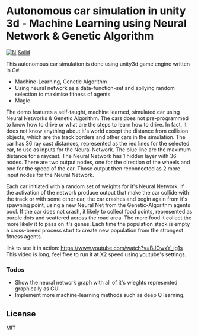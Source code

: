 # Autonomous car simulation in unity 3d - Machine Learning using Neural Network & Genetic Algorithm

[![N|Solid](https://i.ytimg.com/vi/BJOwxY_Ig1s/maxresdefault.jpg)](https://www.youtube.com/watch?v=BJOwxY_Ig1s)

This autonomous car simulation is done using unity3d game engine written in C#.

  - Machine-Learning, Genetic Algorithm
  - Using neural network as a data-function-set and apllying random selection to maximise fitness of agents
  - Magic

The demo features a self-taught, machine learned, simulated car using Neural Networks & Genetic Algorithm. 
The cars does not pre-programmed to know how to drive or what are the steps to learn how to drive. In fact, it does not know anything about it's world except the distance from collision objects, which are the track borders and other cars in the simulation. 
The car has 36 ray cast distances, represented as the red lines for the selected car, to use as inputs for the Neural Network. The blue line are the maximum distance for a raycast. The Neural Network has 1 hidden layer with 36 nodes. There are two output nodes, one for the direction of the wheels and one for the speed of the car. Those output then reconnected as 2 more input nodes for the Neural Network. 

Each car initiated with a random set of weights for it's Neural Network. 
If the activation of the network produce output that make the car collide with the track or with some other car, the car crashes and begin again from it's spawning point, using a new Neural Net from the Genetic-Algorithm agents pool. 
If the car does not crash, it likely to collect food points, represented as purple dots and scattered across the road area. The more food it collect the more likely it to pass on it's genes. Each time the population stack is empty a cross-breed process start to create new population from the strongest fitness agents.

link to see it in action: https://www.youtube.com/watch?v=BJOwxY_Ig1s
This video is long, feel free to run it at X2 speed using youtube's settings.


### Todos

 - Show the neural network graph with all of it's wieghts represented graphically as GUI
 - Implement more machine-learning methods such as deep Q learning.

License
----

MIT


[//]: # (These are reference links used in the body of this note and get stripped out when the markdown processor does its job. There is no need to format nicely because it shouldn't be seen. Thanks SO - http://stackoverflow.com/questions/4823468/store-comments-in-markdown-syntax)


   [dill]: <https://github.com/joemccann/dillinger>
   [git-repo-url]: <https://github.com/joemccann/dillinger.git>
   [john gruber]: <http://daringfireball.net>
   [df1]: <http://daringfireball.net/projects/markdown/>
   [markdown-it]: <https://github.com/markdown-it/markdown-it>
   [Ace Editor]: <http://ace.ajax.org>
   [node.js]: <http://nodejs.org>
   [Twitter Bootstrap]: <http://twitter.github.com/bootstrap/>
   [jQuery]: <http://jquery.com>
   [@tjholowaychuk]: <http://twitter.com/tjholowaychuk>
   [express]: <http://expressjs.com>
   [AngularJS]: <http://angularjs.org>
   [Gulp]: <http://gulpjs.com>

   [PlDb]: <https://github.com/joemccann/dillinger/tree/master/plugins/dropbox/README.md>
   [PlGh]: <https://github.com/joemccann/dillinger/tree/master/plugins/github/README.md>
   [PlGd]: <https://github.com/joemccann/dillinger/tree/master/plugins/googledrive/README.md>
   [PlOd]: <https://github.com/joemccann/dillinger/tree/master/plugins/onedrive/README.md>
   [PlMe]: <https://github.com/joemccann/dillinger/tree/master/plugins/medium/README.md>
   [PlGa]: <https://github.com/RahulHP/dillinger/blob/master/plugins/googleanalytics/README.md>
